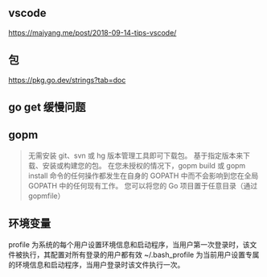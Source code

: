 ## vscode
https://maiyang.me/post/2018-09-14-tips-vscode/

## 包
https://pkg.go.dev/strings?tab=doc

## go get 缓慢问题

## gopm
> 无需安装 git、svn 或 hg 版本管理工具即可下载包。
> 基于指定版本来下载、安装或构建您的包。
> 在您未授权的情况下，gopm build 或 gopm install 命令的任何操作都发生在自身的 GOPATH 中而不会影响到您在全局 GOPATH 中的任何现有工作。
> 您可以将您的 Go 项目置于任意目录（通过 gopmfile）

## 环境变量
profile 
为系统的每个用户设置环境信息和启动程序，当用户第一次登录时，该文件被执行，其配置对所有登录的用户都有效
~/.bash_profile
为当前用户设置专属的环境信息和启动程序，当用户登录时该文件执行一次。